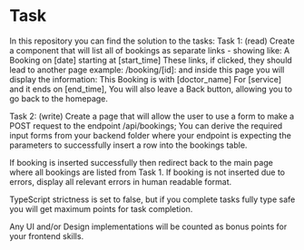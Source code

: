 # Task

In this repository you can find the solution to the tasks:
Task 1: (read)
Create a component that will list all of bookings as separate links - showing like: 
A Booking on [date] starting at [start_time]
These links, if clicked, they should lead to another page example: /booking/[id]: and inside this page you will display the information:
This Booking is with [doctor_name] For [service] and it ends on [end_time], You will also leave a Back button, allowing you to go back to the homepage.

Task 2: (write)
Create a page that will allow the user to use a form to make a POST request to the endpoint /api/bookings; 
You can derive the required input forms from your backend folder where your endpoint is expecting the parameters to 
successfully insert a row into the bookings table. 

If booking is inserted successfully then redirect back to the main page where all bookings are listed from Task 1.
If booking is not inserted due to errors, display all relevant errors in human readable format.

TypeScript strictness is set to false, but if you complete tasks fully type safe you will get maximum points for task completion.

Any UI and/or Design implementations will be counted as bonus points for your frontend skills.
